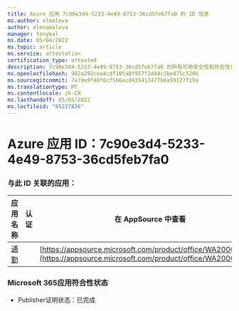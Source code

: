 ```yaml
---
title: Azure 应用 7c90e3d4-5233-4e49-8753-36cd5feb7fa0 的 ID 信息
ms.author: elmalova
author: elenamalova
manager: tonybal
ms.date: 05/04/2022
ms.topic: article
ms.service: attestation
certification_type: attested
description: 7c90e3d4-5233-4e49-8753-36cd5feb7fa0 的所有可用安全性和符合性信息。
ms.openlocfilehash: 982a292cea4cdf105a8f957f2d44c1be475c5206
ms.sourcegitcommit: 7a7de9f48f6cf5b6acd435412477b6a59127f19a
ms.translationtype: MT
ms.contentlocale: zh-CN
ms.lasthandoff: 05/05/2022
ms.locfileid: "65227826"
---
```

# <a name="azure-app-id-7c90e3d4-5233-4e49-8753-36cd5feb7fa0"></a>Azure 应用 ID：7c90e3d4-5233-4e49-8753-36cd5feb7fa0


### <a name="apps-associated-with-this-id"></a>与此 ID 关联的应用：
| **应用名称** | **认证** | **在 AppSource 中查看** |
|--------------|---------------|-----------------------|
| [通勤](../forward/WA200003325.md) |  | [https://appsource.microsoft.com/product/office/WA200003325](https://appsource.microsoft.com/product/office/WA200003325) |

### <a name="microsoft-365-app-compliance-status"></a>Microsoft 365应用符合性状态
- Publisher证明状态：已完成
